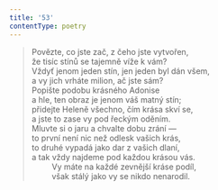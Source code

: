 ```yaml
---
title: '53'
contentType: poetry
---
```


> Povězte, co jste zač, z čeho jste vytvořen,  
> že tisíc stínů se tajemně víže k vám?  
> Vždyť jenom jeden stín, jen jeden byl dán všem,  
> a vy jich vrháte milion, ač jste sám?  
> Popište podobu krásného Adonise  
> a hle, ten obraz je jenom váš matný stín;  
> přidejte Heleně všechno, čím krása skví se,  
> a jste to zase vy pod řeckým oděním.  
> Mluvte si o jaru a chvalte dobu zrání —  
> to první není nic než odlesk vašich krás,  
> to druhé vypadá jako dar z vašich dlaní,  
> a tak vždy najdeme pod každou krásou vás.  
>          Vy máte na každé zevnější kráse podíl,  
>          však stálý jako vy se nikdo nenarodil.
